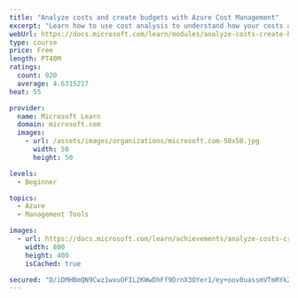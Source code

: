 ```yaml
---
title: "Analyze costs and create budgets with Azure Cost Management"
excerpt: "Learn how to use cost analysis to understand how your costs accrue each month."
webUrl: https://docs.microsoft.com/learn/modules/analyze-costs-create-budgets-azure-cost-management/
type: course
price: Free
length: PT40M
ratings:
  count: 920
  average: 4.6315217
heat: 55

provider:
  name: Microsoft Learn
  domain: microsoft.com
  images:
    - url: /assets/images/organizations/microsoft.com-50x50.jpg
      width: 50
      height: 50

levels:
  - Beginner

topics:
  - Azure
  - Management Tools

images:
  - url: https://docs.microsoft.com/learn/achievements/analyze-costs-create-budgets-azure-cost-management-social.png
    width: 800
    height: 400
    isCached: true

secured: "D/iDMHBmQN9Cwz1wxuOFIL2KWwDhFf9DrnX3OYer1/ey+oov0uassmVTmRYk2HzP8V4JtmTH9ZM4QGkkWjcpZlVey7qCoUG7B/XXCLgmMVhwfdT8YoQZ297i0q+t0QujUMrm0+6nJZHfmlAI2MxvAyIb98Fi2o5JMA5hDM2qiUFbaqh8QA5dzMcB8qckxtoH+cULN/Dyb56PFP9K7fM64+LichakPah5s/qIcOa75IhtziqEAU5bo3C69BVVd9FbIAPDmiqPdcOOlUx3TPf5fO96PchJH0yb+KOoIykkGEq+xOJMzbq3jTa/c9xDx+zrDDSKlMDsfh1leD+RDxAqdWP1fCotgMH03JYSUIfDBrgvng8tlN5audPwrgWTUFgp6aZvhKhDZ0+4r+5fQoamFin2IvffyfPyWb8ej2ajJ2w=;kJr41L1bm4CjN2hfGkp55Q=="
---
```


